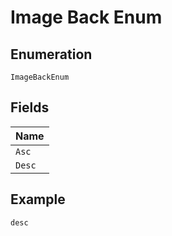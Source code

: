 
# Image Back Enum

## Enumeration

`ImageBackEnum`

## Fields

| Name |
|  --- |
| `Asc` |
| `Desc` |

## Example

```
desc
```

